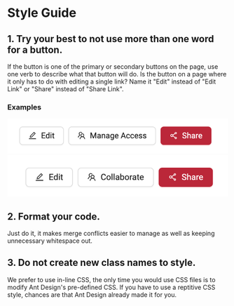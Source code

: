 # Style Guide

## 1. Try your best to not use more than one word for a button.

If the button is one of the primary or secondary buttons on the page, use one verb to describe what that button will do. Is the button on a page where it only has to do with editing a single link? Name it "Edit" instead of "Edit Link" or "Share" instead of "Share Link".

### Examples

![Two words](/docs/images/styleguide/twowords.png)
![One word](/docs/images/styleguide/onewords.png)

## 2. Format your code.

Just do it, it makes merge conflicts easier to manage as well as keeping unnecessary whitespace out.

## 3. Do not create new class names to style.

We prefer to use in-line CSS, the only time you would use CSS files is to modify Ant Design's pre-defined CSS. If you have to use a reptitive CSS style, chances are that Ant Design already made it for you.
